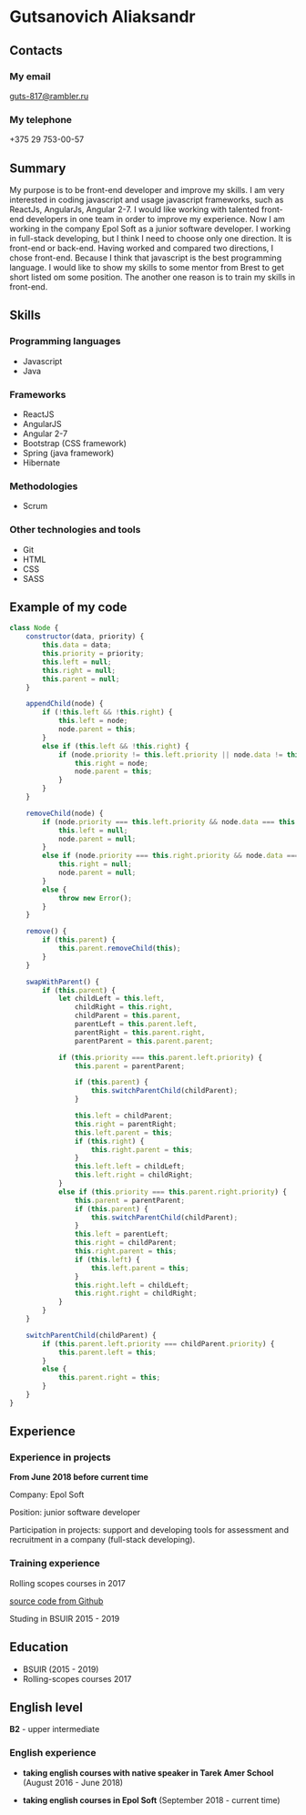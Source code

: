 # Gutsanovich Aliaksandr

## Contacts

### My email

guts-817@rambler.ru

### My telephone

+375 29 753-00-57

## Summary

My purpose is to be front-end developer and improve my skills.
I am very interested in coding javascript and usage javascript frameworks, such as ReactJs, AngularJs, Angular 2-7.
I would like working with talented front-end developers in one team in order to improve my experience.
Now I am working in the company Epol Soft as a junior software developer.
I working in full-stack developing, but I think I need to choose only one direction. It is front-end or back-end.
Having worked and compared two directions, I chose front-end. Because I think that javascript is the best programming language.
I would like to show my skills to some mentor from Brest to get short listed om some position.
The another one reason is to train my skills in front-end.

## Skills

### Programming languages

* Javascript
* Java

### Frameworks

* ReactJS
* AngularJS
* Angular 2-7
* Bootstrap (CSS framework)
* Spring (java framework)
* Hibernate

### Methodologies

* Scrum

### Other technologies and tools

* Git
* HTML
* CSS
* SASS

## Example of my code

```javascript
class Node {
    constructor(data, priority) {
        this.data = data;
        this.priority = priority;
        this.left = null;
        this.right = null;
        this.parent = null;
    }

    appendChild(node) {
        if (!this.left && !this.right) {
            this.left = node;
            node.parent = this;
        }
        else if (this.left && !this.right) {
            if (node.priority != this.left.priority || node.data != this.left.data) {
                this.right = node;
                node.parent = this;
            }
        }
    }

    removeChild(node) {
        if (node.priority === this.left.priority && node.data === this.left.data) {
            this.left = null;
            node.parent = null;
        }
        else if (node.priority === this.right.priority && node.data === this.right.data) {
            this.right = null;
            node.parent = null;
        }
        else {
            throw new Error();
        }
    }

    remove() {
    	if (this.parent) {
    		this.parent.removeChild(this);
		}
    }

    swapWithParent() {
    	if (this.parent) {
            let childLeft = this.left,
                childRight = this.right,
                childParent = this.parent,
                parentLeft = this.parent.left,
                parentRight = this.parent.right,
                parentParent = this.parent.parent;

            if (this.priority === this.parent.left.priority) {
            	this.parent = parentParent;

            	if (this.parent) {
                    this.switchParentChild(childParent);
				}

            	this.left = childParent;
            	this.right = parentRight;
            	this.left.parent = this;
            	if (this.right) {
                    this.right.parent = this;
				}
            	this.left.left = childLeft;
            	this.left.right = childRight;
			}
            else if (this.priority === this.parent.right.priority) {
            	this.parent = parentParent;
            	if (this.parent) {
                    this.switchParentChild(childParent);
				}
            	this.left = parentLeft;
            	this.right = childParent;
            	this.right.parent = this;
            	if (this.left) {
                    this.left.parent = this;
                }
            	this.right.left = childLeft;
            	this.right.right = childRight;
			}
        }
    }

    switchParentChild(childParent) {
        if (this.parent.left.priority === childParent.priority) {
            this.parent.left = this;
        }
        else {
            this.parent.right = this;
        }
	}
}
```

## Experience

### Experience in projects

**From June 2018 before current time**

Company: Epol Soft

Position: junior software developer

Participation in projects: support and developing tools for assessment and recruitment in a company (full-stack developing).

### Training experience

Rolling scopes courses in 2017

[source code from Github](https://github.com/Sanderas/react-redux)

Studing in BSUIR 2015 - 2019


## Education

* BSUIR (2015 - 2019)
* Rolling-scopes courses 2017

## English level

**B2** - upper intermediate

### English experience

* **taking english courses with native speaker in Tarek Amer School**
(August 2016 - June 2018)

* **taking english courses in Epol Soft**
(September 2018 - current time)